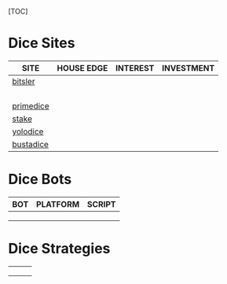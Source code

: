 [TOC]

# Dice Sites
| SITE                                             | HOUSE EDGE | INTEREST | INVESTMENT |
| ----------------------------------------------- | --------- | ------- | --------- |
| [bitsler](https://www.bitsler.com/?ref=btcdiceorg) |            |          |            |
|          |            |          |            |
|      |            |          |            |
|  | | | |
|  | | | |
| [primedice](https://primedice.com/?c=37b517eadb) | | | |
| [stake](https://stake.com/?c=34589cdbda) | | | |
| [yolodice](https://yolodice.com/r?9iZL-2ZPG) | | | |
| [bustadice](https://bustadice.com) | | | |
# Dice Bots

| BOT  | PLATFORM | SCRIPT |
| ---- | -------- | ------ |
|      |          |        |
|      |          |        |
|      |          |        |

# Dice Strategies

|      |      |      |
| ---- | ---- | ---- |
|      |      |      |
|      |      |      |
|      |      |      |

